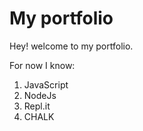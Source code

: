 # My portfolio

Hey! welcome to my portfolio.

For now I know:

1. JavaScript
1. NodeJs
1. Repl.it
1. CHALK